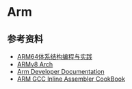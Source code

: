 # Arm

## 参考资料

- [ARM64体系结构编程与实践](https://book.douban.com/subject/35803160/)
- [ARMv8 Arch](http://www.wowotech.net/sort/armv8a_arch/page/2)
- [Arm Developer Documentation](https://developer.arm.com/documentation)
- [ARM GCC Inline Assembler CookBook](http://www.ethernut.de/en/documents/arm-inline-asm.html)



